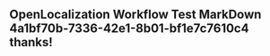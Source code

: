 <properties
ms.topic="hero-topic"
ms.test1="hero-topic"
ms.test2="test"/>

## OpenLocalization Workflow Test MarkDown 4a1bf70b-7336-42e1-8b01-bf1e7c7610c4 thanks!

